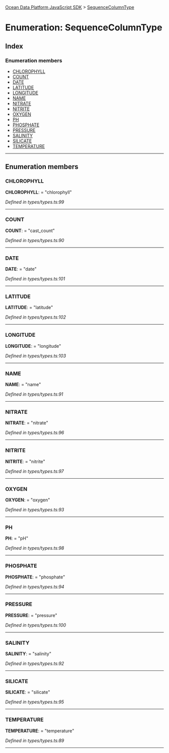 [Ocean Data Platform JavaScript SDK](../README.md) > [SequenceColumnType](../enums/sequencecolumntype.md)

# Enumeration: SequenceColumnType

## Index

### Enumeration members

* [CHLOROPHYLL](sequencecolumntype.md#chlorophyll)
* [COUNT](sequencecolumntype.md#count)
* [DATE](sequencecolumntype.md#date)
* [LATITUDE](sequencecolumntype.md#latitude)
* [LONGITUDE](sequencecolumntype.md#longitude)
* [NAME](sequencecolumntype.md#name)
* [NITRATE](sequencecolumntype.md#nitrate)
* [NITRITE](sequencecolumntype.md#nitrite)
* [OXYGEN](sequencecolumntype.md#oxygen)
* [PH](sequencecolumntype.md#ph)
* [PHOSPHATE](sequencecolumntype.md#phosphate)
* [PRESSURE](sequencecolumntype.md#pressure)
* [SALINITY](sequencecolumntype.md#salinity)
* [SILICATE](sequencecolumntype.md#silicate)
* [TEMPERATURE](sequencecolumntype.md#temperature)

---

## Enumeration members

<a id="chlorophyll"></a>

###  CHLOROPHYLL

**CHLOROPHYLL**:  = "chlorophyll"

*Defined in types/types.ts:99*

___
<a id="count"></a>

###  COUNT

**COUNT**:  = "cast_count"

*Defined in types/types.ts:90*

___
<a id="date"></a>

###  DATE

**DATE**:  = "date"

*Defined in types/types.ts:101*

___
<a id="latitude"></a>

###  LATITUDE

**LATITUDE**:  = "latitude"

*Defined in types/types.ts:102*

___
<a id="longitude"></a>

###  LONGITUDE

**LONGITUDE**:  = "longitude"

*Defined in types/types.ts:103*

___
<a id="name"></a>

###  NAME

**NAME**:  = "name"

*Defined in types/types.ts:91*

___
<a id="nitrate"></a>

###  NITRATE

**NITRATE**:  = "nitrate"

*Defined in types/types.ts:96*

___
<a id="nitrite"></a>

###  NITRITE

**NITRITE**:  = "nitrite"

*Defined in types/types.ts:97*

___
<a id="oxygen"></a>

###  OXYGEN

**OXYGEN**:  = "oxygen"

*Defined in types/types.ts:93*

___
<a id="ph"></a>

###  PH

**PH**:  = "pH"

*Defined in types/types.ts:98*

___
<a id="phosphate"></a>

###  PHOSPHATE

**PHOSPHATE**:  = "phosphate"

*Defined in types/types.ts:94*

___
<a id="pressure"></a>

###  PRESSURE

**PRESSURE**:  = "pressure"

*Defined in types/types.ts:100*

___
<a id="salinity"></a>

###  SALINITY

**SALINITY**:  = "salinity"

*Defined in types/types.ts:92*

___
<a id="silicate"></a>

###  SILICATE

**SILICATE**:  = "silicate"

*Defined in types/types.ts:95*

___
<a id="temperature"></a>

###  TEMPERATURE

**TEMPERATURE**:  = "temperature"

*Defined in types/types.ts:89*

___


